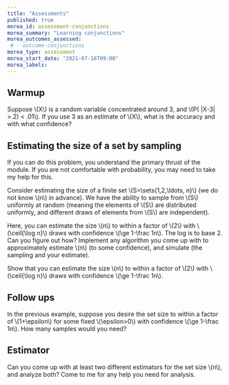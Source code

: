 ```yaml
---
title: "Assessments"
published: true
morea_id: assessment-conjunctions
morea_summary: "Learning conjunctions"
morea_outcomes_assessed:
 # - outcome-conjunctions
morea_type: assessment
morea_start_date: "2021-07-16T09:00"
morea_labels:
---
```


## Warmup

Suppose \\(X\\) is a random variable concentrated around 3, and
\\(P( |X-3| >.2) < .01\\). If you use 3 as an estimate of \\(X\\),
what is the accuracy and with what confidence? 

## Estimating the size of a set by sampling

If you can do this problem, you understand the primary thrust of the
module. If you are not comfortable with probability, you may need to
take my help for this.

Consider estimating the size of a finite set \\(S=\sets{1,2,\ldots, n}\\)
(we do not know \\(n\\) in advance). We have the ability to sample from
\\(S\\) uniformly at random (meaning the elements of \\(S\\) are distributed
uniformly, and different draws of elements from \\(S\\) are independent).

Here, you can estimate the size \\(n\\) to within a factor of \\(2\\) with
\\(\ceil{\log n}\\) draws with confidence \\(\ge 1-\frac 1n\\). The log is to
base 2. Can you figure out how? Implement any algorithm you come up
with to approximately estimate \\(n\\) (to some confidence), and simulate
(the sampling and your estimate). 

Show that you can estimate the size \\(n\\) to within a factor of \\(2\\) with
\\(\ceil{\log n}\\) draws with confidence \\(\ge 1-\frac 1n\\).

## Follow ups

In the previous example, suppose you desire the set size to within a
factor of \\(1+\epsilon\\) for some fixed \\(\epsilon>0\\) with confidence
\\(\ge 1-\frac 1n\\). How many samples would you need? 

## Estimator

Can you come up with at least two different estimators for the set size \\(n\\),
and analyze both? Come to me for any help you need for analysis.


